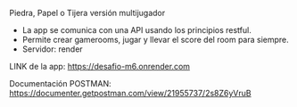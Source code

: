 Piedra, Papel o Tijera versión multijugador

* La app se comunica con una API usando los principios restful.
* Permite crear gamerooms, jugar y llevar el score del room para siempre.
* Servidor: render

LINK de la app: https://desafio-m6.onrender.com

Documentación POSTMAN: https://documenter.getpostman.com/view/21955737/2s8Z6yVruB
